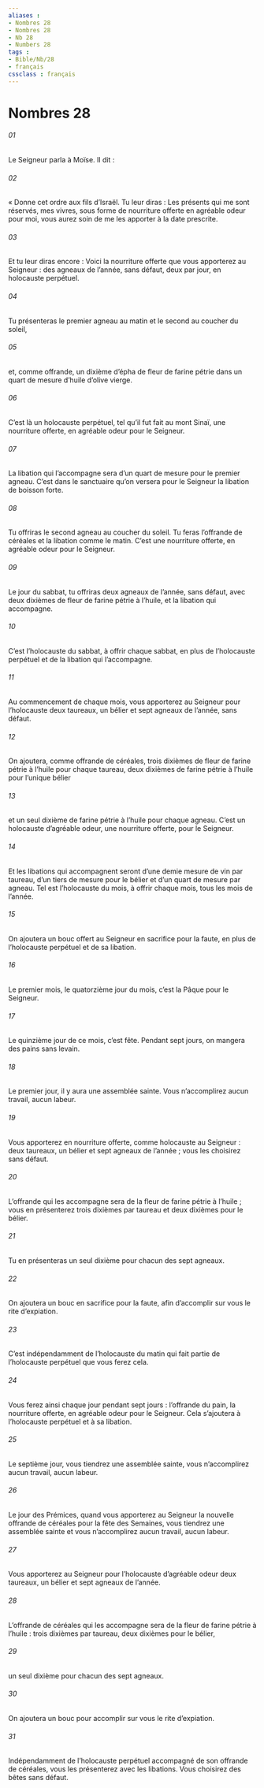 ```yaml
---
aliases : 
- Nombres 28
- Nombres 28
- Nb 28
- Numbers 28
tags : 
- Bible/Nb/28
- français
cssclass : français
---
```


# Nombres 28

###### 01
Le Seigneur parla à Moïse. Il dit :
###### 02
« Donne cet ordre aux fils d’Israël. Tu leur diras : Les présents qui me sont réservés, mes vivres, sous forme de nourriture offerte en agréable odeur pour moi, vous aurez soin de me les apporter à la date prescrite.
###### 03
Et tu leur diras encore : Voici la nourriture offerte que vous apporterez au Seigneur : des agneaux de l’année, sans défaut, deux par jour, en holocauste perpétuel.
###### 04
Tu présenteras le premier agneau au matin et le second au coucher du soleil,
###### 05
et, comme offrande, un dixième d’épha de fleur de farine pétrie dans un quart de mesure d’huile d’olive vierge.
###### 06
C’est là un holocauste perpétuel, tel qu’il fut fait au mont Sinaï, une nourriture offerte, en agréable odeur pour le Seigneur.
###### 07
La libation qui l’accompagne sera d’un quart de mesure pour le premier agneau. C’est dans le sanctuaire qu’on versera pour le Seigneur la libation de boisson forte.
###### 08
Tu offriras le second agneau au coucher du soleil. Tu feras l’offrande de céréales et la libation comme le matin. C’est une nourriture offerte, en agréable odeur pour le Seigneur.
###### 09
Le jour du sabbat, tu offriras deux agneaux de l’année, sans défaut, avec deux dixièmes de fleur de farine pétrie à l’huile, et la libation qui accompagne.
###### 10
C’est l’holocauste du sabbat, à offrir chaque sabbat, en plus de l’holocauste perpétuel et de la libation qui l’accompagne.
###### 11
Au commencement de chaque mois, vous apporterez au Seigneur pour l’holocauste deux taureaux, un bélier et sept agneaux de l’année, sans défaut.
###### 12
On ajoutera, comme offrande de céréales, trois dixièmes de fleur de farine pétrie à l’huile pour chaque taureau, deux dixièmes de farine pétrie à l’huile pour l’unique bélier
###### 13
et un seul dixième de farine pétrie à l’huile pour chaque agneau. C’est un holocauste d’agréable odeur, une nourriture offerte, pour le Seigneur.
###### 14
Et les libations qui accompagnent seront d’une demie mesure de vin par taureau, d’un tiers de mesure pour le bélier et d’un quart de mesure par agneau. Tel est l’holocauste du mois, à offrir chaque mois, tous les mois de l’année.
###### 15
On ajoutera un bouc offert au Seigneur en sacrifice pour la faute, en plus de l’holocauste perpétuel et de sa libation.
###### 16
Le premier mois, le quatorzième jour du mois, c’est la Pâque pour le Seigneur.
###### 17
Le quinzième jour de ce mois, c’est fête. Pendant sept jours, on mangera des pains sans levain.
###### 18
Le premier jour, il y aura une assemblée sainte. Vous n’accomplirez aucun travail, aucun labeur.
###### 19
Vous apporterez en nourriture offerte, comme holocauste au Seigneur : deux taureaux, un bélier et sept agneaux de l’année ; vous les choisirez sans défaut.
###### 20
L’offrande qui les accompagne sera de la fleur de farine pétrie à l’huile ; vous en présenterez trois dixièmes par taureau et deux dixièmes pour le bélier.
###### 21
Tu en présenteras un seul dixième pour chacun des sept agneaux.
###### 22
On ajoutera un bouc en sacrifice pour la faute, afin d’accomplir sur vous le rite d’expiation.
###### 23
C’est indépendamment de l’holocauste du matin qui fait partie de l’holocauste perpétuel que vous ferez cela.
###### 24
Vous ferez ainsi chaque jour pendant sept jours : l’offrande du pain, la nourriture offerte, en agréable odeur pour le Seigneur. Cela s’ajoutera à l’holocauste perpétuel et à sa libation.
###### 25
Le septième jour, vous tiendrez une assemblée sainte, vous n’accomplirez aucun travail, aucun labeur.
###### 26
Le jour des Prémices, quand vous apporterez au Seigneur la nouvelle offrande de céréales pour la fête des Semaines, vous tiendrez une assemblée sainte et vous n’accomplirez aucun travail, aucun labeur.
###### 27
Vous apporterez au Seigneur pour l’holocauste d’agréable odeur deux taureaux, un bélier et sept agneaux de l’année.
###### 28
L’offrande de céréales qui les accompagne sera de la fleur de farine pétrie à l’huile : trois dixièmes par taureau, deux dixièmes pour le bélier,
###### 29
un seul dixième pour chacun des sept agneaux.
###### 30
On ajoutera un bouc pour accomplir sur vous le rite d’expiation.
###### 31
Indépendamment de l’holocauste perpétuel accompagné de son offrande de céréales, vous les présenterez avec les libations. Vous choisirez des bêtes sans défaut.
